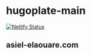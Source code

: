 # hugoplate-main


[![Netlify Status](https://api.netlify.com/api/v1/badges/adc3854f-1ef6-4ed2-bd43-b9e1c0cbf1f7/deploy-status)](https://app.netlify.com/sites/astonishing-cranachan-6a9c44/deploys)

## asiel-elaouare.com
